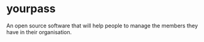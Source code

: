# yourpass
An open source software that will help people to manage the members they have in their organisation.
